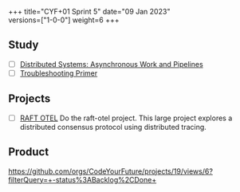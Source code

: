 +++
title="CYF+01 Sprint 5"
date="09 Jan 2023"    
versions=["1-0-0"]
weight=6
+++

## Study

- [ ] [Distributed Systems: Asynchronous Work and Pipelines](../../primers/distributed-software-systems-architecture/distributed-locking-and-distributed-consensus/)
- [ ] [Troubleshooting Primer](../../primers/troubleshooting/)

## Projects

- [ ] [RAFT OTEL](../../projects/raft-otel) Do the raft-otel project. This large project explores a distributed consensus protocol using distributed tracing.

## Product

https://github.com/orgs/CodeYourFuture/projects/19/views/6?filterQuery=+-status%3ABacklog%2CDone+
